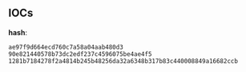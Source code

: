 
## IOCs

__hash__:

```text
ae97f9d664ecd760c7a58a04aab480d3
90e821440578b73dc2edf237c4596075be4ae4f5
1281b7184278f2a4814b245b48256da32a6348b317b83c440008849a16682ccb
```